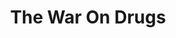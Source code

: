 ---
title: "The War On Drugs"
summary: "American rock band from Philadelphia, Pennsylvania, formed in 2005. The band consists of Adam Granduciel , David Hartley , Robbie Bennett , Charlie Hall , Jon Natchez and Anthony LaMarca . Founded by close collaborators Adam Granduciel and Kurt Vile, The War on Drugs released their debut studio album, Wagonwheel Blues, in 2008. Vile departed shortly after its release to focus on his solo career."
image: "the-war-on-drugs.jpg"
apple_music_artist_url: "https://music.apple.com/gb/artist/the-war-on-drugs/282078681"
---